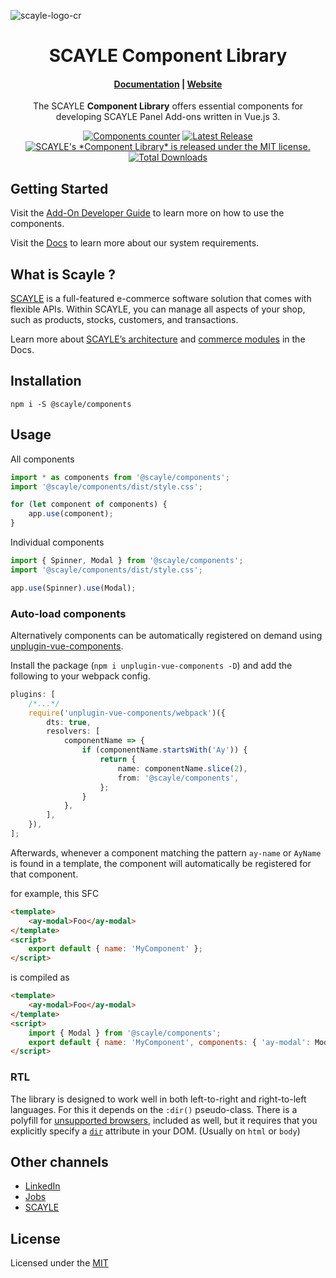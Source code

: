 ![scayle-logo-cr](https://cdn-prod.scayle.com/public/media/general/SCAYLE-Commerce-Engine-header.png)

<h1 align="center">
  SCAYLE Component Library
</h1>

<h4 align="center">
  <a href="https://scayle.dev">Documentation</a> |
  <a href="https://www.scayle.com/">Website</a>
</h4>

<p align="center">
  The SCAYLE <strong>Component Library</strong> offers essential components for developing SCAYLE Panel Add-ons written in Vue.js 3.
</p>

<p align="center">
<a href="https://www.npmjs.com/package/@scayle/panel-icons"><img src="https://img.shields.io/badge/components-45-success" alt="Components counter"></a>
  <a href="https://www.npmjs.com/package/@scayle/panel-icons"><img src="https://img.shields.io/npm/v/@scayle/components" alt="Latest Release"></a>
<a href="#"><img src="https://img.shields.io/badge/license-MIT-blue.svg" alt="SCAYLE's *Component Library* is released under the MIT license." /></a>
  <a href="https://www.npmjs.com/package/@scayle/components"><img src="https://img.shields.io/npm/dt/@scayle/components" alt="Total Downloads"></a>
</p>

## Getting Started

Visit the [Add-On Developer Guide](https://scayle.dev/en/add-on-guide) to learn more on how to use the components.

Visit the [Docs](https://scayle.dev) to learn more about our system requirements.

## What is Scayle ?

[SCAYLE](https://www.scayle.com) is a full-featured e-commerce software solution that comes with flexible APIs. Within SCAYLE, you can manage all aspects of your shop, such as products, stocks, customers, and transactions.

Learn more about [SCAYLE’s architecture](https://scayle.dev/en/developer-guide/introduction/infrastructure) and [commerce modules](https://scayle.dev/en/getting-started) in the Docs.

## Installation

```shell
npm i -S @scayle/components
```

## Usage

All components

```typescript
import * as components from '@scayle/components';
import '@scayle/components/dist/style.css';

for (let component of components) {
    app.use(component);
}
```

Individual components

```typescript
import { Spinner, Modal } from '@scayle/components';
import '@scayle/components/dist/style.css';

app.use(Spinner).use(Modal);
```

### Auto-load components

Alternatively components can be automatically registered on demand using [unplugin-vue-components](https://github.com/antfu/unplugin-vue-components).

Install the package (`npm i unplugin-vue-components -D`) and add the following to your webpack config.

```typescript
plugins: [
    /*...*/
    require('unplugin-vue-components/webpack')({
        dts: true,
        resolvers: [
            componentName => {
                if (componentName.startsWith('Ay')) {
                    return {
                        name: componentName.slice(2),
                        from: '@scayle/components',
                    };
                }
            },
        ],
    }),
];
```

Afterwards, whenever a component matching the pattern `ay-name` or `AyName` is found in a template, the component will automatically be registered for that component.

for example, this SFC

```html
<template>
    <ay-modal>Foo</ay-modal>
</template>
<script>
    export default { name: 'MyComponent' };
</script>
```

is compiled as

```html
<template>
    <ay-modal>Foo</ay-modal>
</template>
<script>
    import { Modal } from '@scayle/components';
    export default { name: 'MyComponent', components: { 'ay-modal': Modal } };
</script>
```

### RTL

The library is designed to work well in both left-to-right and right-to-left languages.
For this it depends on the `:dir()` pseudo-class.
There is a polyfill for [unsupported browsers](https://caniuse.com/css-dir-pseudo), included as well, but it requires that you explicitly specify a [`dir`](https://developer.mozilla.org/en-US/docs/Web/HTML/Global_attributes/dir) attribute in your DOM. (Usually on `html` or `body`)

## Other channels

- [LinkedIn](https://www.linkedin.com/company/scaylecommerce/)
- [Jobs](https://www.scayle.com/company/career/)
- [SCAYLE](https://scayle.com)

## License
Licensed under the [MIT](https://opensource.org/license/mit/)
